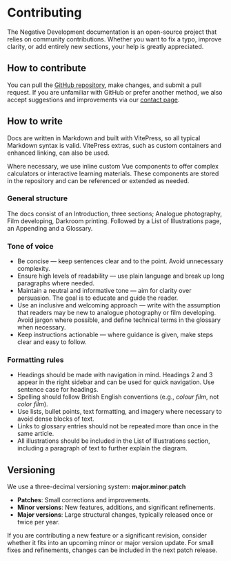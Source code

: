 # Contributing

The Negative Development documentation is an open-source project that relies on community contributions. 
Whether you want to fix a typo, improve clarity, or add entirely new sections, your help is greatly appreciated.

## How to contribute

You can pull the [GitHub repository](https://github.com/JClique/NegDevDocs), make changes, and submit a pull request. 
If you are unfamiliar with GitHub or prefer another method, we also accept suggestions and improvements via our [contact page](https://negativedevelopment.co.uk/pages/contact).

## How to write

Docs are written in Markdown and built with VitePress, so all typical Markdown syntax is valid. 
VitePress extras, such as custom containers and enhanced linking, can also be used.

Where necessary, we use inline custom Vue components to offer complex calculators or interactive learning materials. 
These components are stored in the repository and can be referenced or extended as needed.


### General structure

The docs consist of an Introduction, three sections; Analogue photography, Film developing, Darkroom printing. 
Followed by a List of Illustrations page, an Appending and a Glossary.

### Tone of voice 
- Be concise — keep sentences clear and to the point. Avoid unnecessary complexity.
- Ensure high levels of readability — use plain language and break up long paragraphs where needed.
- Maintain a neutral and informative tone — aim for clarity over persuasion. The goal is to educate and guide the reader.
- Use an inclusive and welcoming approach — write with the assumption that readers may be new to analogue photography or film developing. Avoid jargon where possible, and define technical terms in the glossary when necessary.
- Keep instructions actionable — where guidance is given, make steps clear and easy to follow.

### Formatting rules

- Headings should be made with navigation in mind. Headings 2 and 3 appear in the right sidebar and can be used for quick navigation. Use sentence case for headings.
- Spelling should follow British English conventions (e.g., *colour film*, not *color film*).
- Use lists, bullet points, text formatting, and imagery where necessary to avoid dense blocks of text.
- Links to glossary entries should not be repeated more than once in the same article.
- All illustrations should be included in the List of Illustrations section, including a paragraph of text to further explain the diagram.

## Versioning

We use a three-decimal versioning system: **major.minor.patch**

- **Patches**: Small corrections and improvements.
- **Minor versions**: New features, additions, and significant refinements.
- **Major versions**: Large structural changes, typically released once or twice per year.

If you are contributing a new feature or a significant revision, consider whether it fits into an upcoming minor or major version update.
For small fixes and refinements, changes can be included in the next patch release.